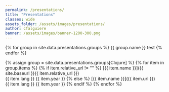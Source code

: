 ```yaml
---
permalink: /presentations/
title: "Presentations"
classes: wide
assets_folder: /assets/images/presentations/
author: cfalguiere
banner: /assets/images/banner-1200-300.png
---
```

{% for group in site.data.presentations.groups %}
{{ group.name }}
test
{% endfor %}

{% assign group = site.data.presentations.groups[Clojure] %}
{% for item in group.items %}
  {% if item.relative_url != "" %}
    [{{ item.name }}]({{ site.baseurl }}{{ item.relative_url }})   
    {{ item.lang }}  {{ item.year }}
  {% else %}
    [{{ item.name }}]({{ item.url }})   
    {{ item.lang }}  {{ item.year }}
  {% endif %}
{% endfor %}
